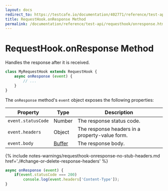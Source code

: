 ```yaml
---
layout: docs
redirect_to: https://testcafe.io/documentation/402771/reference/test-api/requesthook/onresponse
title: RequestHook.onResponse Method
permalink: /documentation/reference/test-api/requesthook/onresponse.html
---
```

# RequestHook.onResponse Method

Handles the response after it is received.

```js
class MyRequestHook extends RequestHook {
    async onResponse (event) {
        // ...
    }
}
```

The `onResponse` method's `event` object exposes the following properties:

Property | Type | Description
-------- | ---- | --------------
`event.statusCode` | Number | The response status code.
`event.headers`    | Object | The response headers in a property-value form.
`event.body`       | [Buffer](https://nodejs.org/api/buffer.html) | The response body.

{% include notes-warnings/requesthook-onresponse-no-stub-headers.md href='./#change-or-delete-response-headers' %}

```js
async onResponse (event) {
    if(event.statusCode === 200)
        console.log(event.headers['Content-Type']);
}
```
